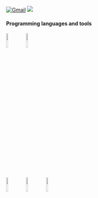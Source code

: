 [![Gmail](https://img.shields.io/badge/-Gmail-c14438?style=flat&logo=Gmail&logoColor=white)](mailto:luo316519@gmail.com)
<img  src="https://github.com/YaningLuo/YaningLuo/blob/main/img/shawu.png">
<!--

![](https://img.shields.io/badge/-python3.10-orange)
**YaningLuo/YaningLuo** is a ✨ _special_ ✨ repository because its `README.md` (this file) appears on your GitHub profile.

Here are some ideas to get you started:
👋
- 🔭 I’m currently working on ...
- 🌱 I’m currently learning ...
- 👯 I’m looking to collaborate on ...
- 🤔 I’m looking for help with ...
- 💬 Ask me about ...
- 📫 How to reach me: ...
- 😄 Pronouns: ...
- ⚡ Fun fact: ...
[![Anurag's GitHub stats](https://github-readme-stats.vercel.app/api?username=YaningLuo)](https://github.com/anuraghazra/github-readme-stats)
![YaningLuo GitHub stats](https://github-readme-stats.vercel.app/api?username=YaningLuo&show_icons=true&theme=radical)
![YaningLuo GitHub stats](https://github-readme-stats.vercel.app/api?username=YaningLuo&hide=contribs,prs&show_icons=true&theme=radical)
<code><img width="10%" src="https://golang.org/lib/godoc/images/go-logo-blue.svg"></code>
-->

#### Programming languages and tools
<p>
<code><img width="10%" src="https://github.com/YaningLuo/YaningLuo/blob/main/img/minecraft-ar21.svg"></code>
<code><img width="10%" src="https://github.com/YaningLuo/YaningLuo/blob/main/img/djangoproject-ar21.svg"></code>
</br>
<code><img width="10%" src="https://github.com/YaningLuo/YaningLuo/blob/main/img/docker-ar21.svg"></code>
<code><img width="10%" src="https://github.com/YaningLuo/YaningLuo/blob/main/img/mysql-ar21.svg"></code>
<code><img width="10%" src="https://github.com/YaningLuo/YaningLuo/blob/main/img/python-ar21.svg"></code>
</br>
</p>
